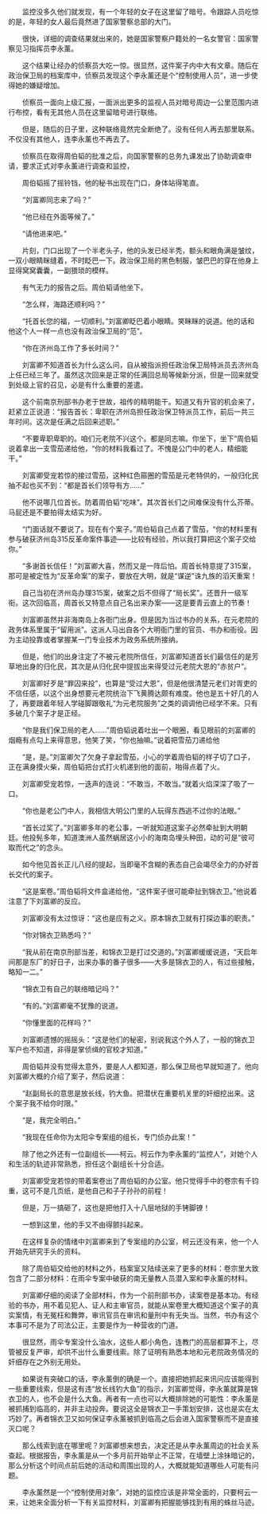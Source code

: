 　　监控没多久他们就发现，有一个年轻的女子在这里留了暗号。令跟踪人员吃惊的是，年轻的女人最后竟然进了国家警察总部的大门。

　　很快，详细的调查结果就出来的，她是国家警察户籍处的一名女警官：国家警察见习指挥员李永薰。

　　这个结果让经办的侦察员大吃一惊。很显然，这件案子内中大有文章。随后在政治保卫局的档案库中，侦察员发现这个李永薰还是个“控制使用人员”，进一步使得她的嫌疑增加。

　　侦察员一面向上级汇报，一面派出更多的监视人员对暗号周边一公里范围内进行布控，看有无其他人员在这里留暗号进行联络。

　　但是，随后的日子里，这种联络竟然完全断绝了。没有任何人再去那里联系。不仅没有其他人，连李永薰也不再去了。

　　侦察员在取得周伯韬的批准之后，向国家警察的总务九课发出了协助调查申请，要求正式对李永薰进行调查和监控，

　　周伯韬摇了摇铃铛，他的秘书出现在门口，身体站得笔直。

　　“刘富卿同志来了吗？”

　　“他已经在外面等候了。”

　　“请他进来吧。”

　　片刻，门口出现了一个半老头子，他的头发已经半秃，额头和眼角满是皱纹，一双小眼睛眯缝着，不时眨巴一下。政治保卫局的黑色制服，皱巴巴的穿在他身上显得窝窝囊囊，一副猥琐的模样。

　　有气无力的报告之后。周伯韬请他坐下。

　　“怎么样，海路还顺利吗？”

　　“托首长您的福，一切顺利。”刘富卿眨巴着小眼睛。笑眯眯的说道。他的话和他这个人一样一点也没有政治保卫局的“范”。

　　“你在济州岛工作了多长时间？”

　　刘富卿不知道首长为什么这么问，自从被指派担任政治保卫局特派员去济州岛上任已经三年了。虽然这次回来是正常的任满回总局等候新分派，但是一回来就受到处级上官的召见，必是有什么重要的差遣。

　　这个前南京刑部书办老于世故，祖传的精明能干。知道又有升官的机会来了，赶紧立正说道：“报告首长：卑职在济州岛担任政治保卫特派员工作，前后一共三年时间。这次是任满之后回来述职。”

　　“不要卑职卑职的。咱们元老院不兴这个。都是同志嘛。你坐下，坐下”周伯韬说着拿出一支雪茄递给他，“你的材料我看过了。不愧是公门中的老人，精细能干。”

　　刘富卿受宠若惊的接过雪茄，这种红色箍圈的雪茄是元老特供的，一般归化民抽不起也买不到：“都是首长们领导有方……”

　　他不说哪几位首长。防着周伯韬“吃味”。其次首长们之间难保没有什么芥蒂。马屁还是不要拍得太结实为好。

　　“门面话就不要说了。现在有个案子。”周伯韬自己点着了雪茄，“你的材料里有参与破获济州岛315反革命案件事迹——比较有经验，所以我打算把这个案子交给你。”

　　“多谢首长信任！”刘富卿大喜，然而又是一阵后怕。周首长特意提了315案，那可是被定性为“反革命案”的案子，要放在大明，就是“谋逆”诛九族的滔天重案！

　　自己当初在济州岛办理315案，破案之后不但得了“局长奖”。还晋升一级军衔。这次回临高，周首长又特意点自己名出来办案——这是要青云直上的节奏！

　　刘富卿虽然并非海南岛上各衙门出身。但是因为当过书办的关系，在元老院的政务体系里属于“留用派”。这派人马出自各个大明衙门里的官员、书办和衙役。因为主动投靠或者掌握某一门专业技术为政务系统所接纳。

　　但是，他们的出身注定了不被元老院所信任，刘富卿知道首长们最信任的是芳草地出身的归化民，其次是从归化民中提拔出来得受过元老院大恩的“赤贫户”。

　　刘富卿好歹是“罪囚来投”，也算是“受过大恩”，但是他很清楚元老们对胥吏的不信任感，以这个出身想要元老院统治下飞黄腾达颇有难度。他也是五十好几的人了，再要跟着年轻人学碰脚跟敬礼“为元老院服务”之类的调调他已经学不来。只有多破几个案子才是正经。

　　“你是我们保卫局的老人……”周伯韬说着吐出一个眼圈，看见眼前的刘富卿的烟瘾有点勾上来得意思，他笑了笑，“你也抽嘛。”说着把雪茄刀递给他

　　“是，是。”刘富卿欠了欠身子拿起雪茄，小心的学着周伯韬的样子切了口子，正在满身摸火柴，周伯韬把台式打火机递到他的面前，啪得点着了火。

　　刘富卿受宠若惊，一迭声的连说：“不敢当，不敢当。”就着火焰深深了吸了一口。

　　“你也是老公门中人，我相信大明公门里的人玩得东西逃不过你的法眼。”

　　“首长过奖了。”刘富卿多年的老公事，一听就知道这案子必然牵扯到大明朝廷。他投髡多年，知道澳洲人虽然蜗居这小小的海南岛埋头种田，动的可是“彼可取而代之”的念头。

　　如今他见首长正儿八经的提起，当即毫不含糊的表态自己会竭尽全力的办好首长交代的案子。

　　“这是案卷。”周伯韬将文件盒递给他，“这件案子很可能牵扯到锦衣卫。”他说着注意了下刘富卿的反应。

　　刘富卿没有太过惊讶：“这也是应有之义。原本锦衣卫就有打探边事的职责。”

　　“你对锦衣卫熟悉吗？”

　　“我从前在南京刑部当差，和锦衣卫是打过交道的。”刘富卿缓缓说道，“天启年间那是东厂的好日子，出来办事的番子很多——大多是锦衣卫的人，有过些接触，略知一二。”

　　“锦衣卫有自己的联络暗记吗？”

　　“有的。”刘富卿毫不犹豫的说道。

　　“你懂里面的花样吗？”

　　刘富卿遗憾的摇摇头：“这是他们的秘密，别说我这个外人了，一般的锦衣卫军户也不知道，非得是掌侦缉的官校才知道。”

　　周伯韬并没有觉得太意外，要是人人都知道，那么保卫局也早就知道了。他向刘富卿大概的介绍了案子，然后说道：

　　“赵副局长的意思是放长线，钓大鱼。把潜伏在重要机关里的奸细挖出来。这个案子我不给你时限。”

　　“是，我完全明白。”

　　“我现在任命你为太阳伞专案组的组长，专门侦办此案！”

　　除了他之外还有一位副组长——柯云。柯云作为李永薰的“监控人”，对她个人和生活的轨迹非常熟悉，担任这个副组长十分合适。

　　刘富卿受宠若惊的带着案卷出了周伯韬的办公室。他只觉得手中的卷宗有千钧重，这可不是几页纸，是他自己和子子孙孙的前程！

　　但是，万一搞砸了，这也是把他打入十八层地狱的手铐脚镣！

　　一想到这里，他的手又不由得颤抖起来。

　　在这样复杂的情绪中刘富卿来到了专案组的办公室，柯云还没有来，他一个人开始先研究手头的资料。

　　除了周伯韬交给他的材料之外，档案室又陆续送来了更多的材料：卷宗里大致包含了二部分材料：在雨伞专案中破获的南无量教人员潜入案和李永薰的材料。

　　刘富卿仔细的阅读了全部材料，作为一个前刑部书办，读案卷是基本功。有经验的书办，用不着见犯人、证人和主审官员，就能从案卷里大概知道这个案子的真实案情，有无冤枉和舞弊，审讯官员在审讯和量刑中有无失当。当然，书办有这个本事可不是为了司法公正，主要是作为一种营收的门道。

　　很显然，雨伞专案没什么油水，这些人都小角色，连教门的高层都算不上，尽管被反复严审，却供不出什么重要线索。除了证明有熟悉本地和元老院政务情况的奸细存在之外别无用处。

　　如果说有突破口的话，李永薰倒的确是一个。直接把她抓起来讯问应该能得到一些重要线索，但是这有违“放长线钓大鱼”的指示，刘富卿觉得，李永薰就算是锦衣卫的人，也不会是什么大鱼。再者有一点也可以大概排除她的可能性：李永薰是被抓捕到临高的，并非主动投奔。要说这全是锦衣卫一手策划安排，这也是实在太巧妙了。再者锦衣卫又如何保证李永薰被抓到临高之后会进入国家警察而不是直接灭口呢？

　　那么线索到底在哪里呢？刘富卿想来想去，决定还是从李永薰周边的社会关系查起。根据报告，李永薰是从一个多月前开始举止不正常，在墙壁上涂抹暗记的，那么分析这个时间点前后她的活动和周围出现的人，大概就能知道哪些人可能有问题。

　　李永薰然是一个“控制使用对象”，对她的监控应该是非常全面的，只要柯云一来，让她来全面分析一下有关监控材料，刘富卿有把握能够找到有用的蛛丝马迹。
